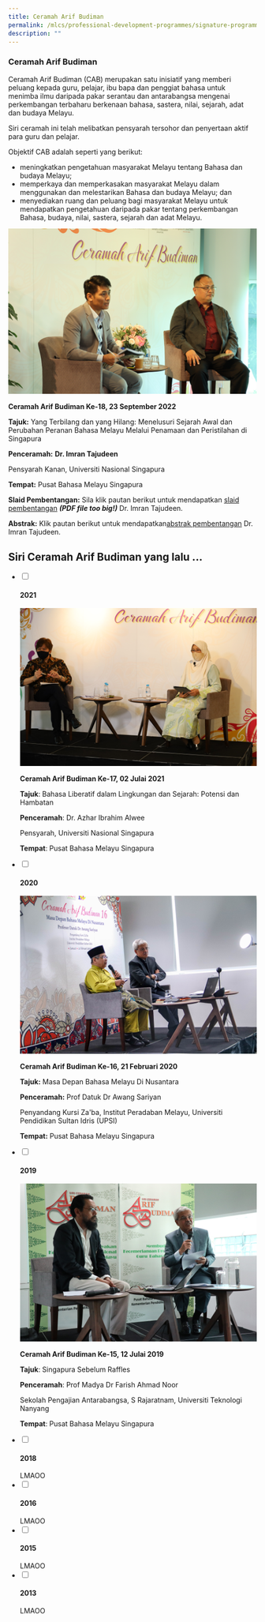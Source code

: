 ```yaml
---
title: Ceramah Arif Budiman
permalink: /mlcs/professional-development-programmes/signature-programme-program-teras/ceramah-arif-budiman/
description: ""
---
```

### **Ceramah Arif Budiman**

Ceramah Arif Budiman (CAB) merupakan satu inisiatif yang memberi peluang kepada guru, pelajar, ibu bapa dan penggiat bahasa untuk menimba ilmu daripada pakar serantau dan antarabangsa mengenai perkembangan terbaharu berkenaan bahasa, sastera, nilai, sejarah, adat dan budaya Melayu.

Siri ceramah ini telah melibatkan pensyarah tersohor dan penyertaan aktif para guru dan pelajar.

Objektif CAB adalah seperti yang berikut:

*   meningkatkan pengetahuan masyarakat Melayu tentang Bahasa dan budaya Melayu;
*   memperkaya dan memperkasakan masyarakat Melayu dalam menggunakan dan melestarikan Bahasa dan budaya Melayu; dan
*   menyediakan ruang dan peluang bagi masyarakat Melayu untuk mendapatkan pengetahuan daripada pakar tentang perkembangan Bahasa, budaya, nilai, sastera, sejarah dan adat Melayu.

![Ceramah Arif Budiman](/images/img_5610%202.jpeg)

**Ceramah Arif Budiman Ke-18, 23 September 2022**

**Tajuk:** Yang Terbilang dan yang Hilang: Menelusuri Sejarah Awal dan Perubahan Peranan Bahasa Melayu Melalui Penamaan dan Peristilahan di Singapura

**Penceramah:** **Dr. Imran Tajudeen**

Pensyarah Kanan, Universiti Nasional Singapura

**Tempat:** Pusat Bahasa Melayu Singapura

**Slaid Pembentangan:** Sila klik pautan berikut untuk mendapatkan [slaid pembentangan](https://academyofsingaporeteachers-moe-edu-sg-admin.cwp.sg/docs/librariesprovider6/cab-2022/cab-18-imran-2022-yg-terbilang-yg-hilang-slaid.pdf) ***(PDF file too big!)*** Dr. Imran Tajudeen.

**Abstrak:** Klik pautan berikut untuk mendapatkan[abstrak pembentangan](/files/cab18-yg-terbilang-yg-hilang--abstr-ganti--imran-2022-local.pdf) Dr. Imran Tajudeen.

Siri Ceramah Arif Budiman yang lalu ...
---------------------------------------

<ul class="jekyllcodex_accordion">
  <li>
    <input type="checkbox" id="accordion14">
    <label for="accordion14"><h4>2021</h4></label>
    <div>
      <p><img src="/images/img_1759%202.jpeg" alt="Ceramah Arif Budiman Ke-17, 02 Julai 2021"></p>
<p><strong>Ceramah Arif Budiman Ke-17, 02 Julai 2021</strong>  </p>
<p><strong>Tajuk</strong>: Bahasa Liberatif dalam Lingkungan dan Sejarah: Potensi dan Hambatan  </p>
<p><strong>Penceramah</strong>: Dr. Azhar Ibrahim Alwee  </p>
<p>Pensyarah, Universiti Nasional Singapura  </p>
<p><strong>Tempat</strong>: Pusat Bahasa Melayu Singapura</p>
    </div>
  </li>
  <li>
    <input type="checkbox" id="accordion15">
    <label for="accordion15"><h4>2020</h4></label>
    <div>
      <p><img src="/images/20200221-img_2086.jpeg" alt="Ceramah Arif Budiman Ke-16, 21 Februari 2020"></p>
<p><strong>Ceramah Arif Budiman Ke-16, 21 Februari 2020</strong></p>
<p><strong>Tajuk:</strong> Masa Depan Bahasa Melayu Di Nusantara</p>
<p><strong>Penceramah:</strong> Prof Datuk Dr Awang Sariyan</p>
<p>Penyandang Kursi Za&#39;ba, Institut Peradaban Melayu, Universiti Pendidikan Sultan Idris (UPSI)</p>
<p><strong>Tempat:</strong> Pusat Bahasa Melayu Singapura</p>
    </div>
  </li>
	<li>
    <input type="checkbox" id="accordion16">
    <label for="accordion16"><h4>2019</h4></label>
    <div>
      <p><img src="/images/img_6995.jpeg" alt="Ceramah Arif Budiman Ke-15, 12 Julai 2019"></p>
<p><strong>Ceramah Arif Budiman Ke-15, 12 Julai 2019</strong></p>
<p><strong>Tajuk</strong>: Singapura Sebelum Raffles</p>
<p><strong>Penceramah</strong>: Prof Madya Dr Farish Ahmad Noor</p>
<p>Sekolah Pengajian Antarabangsa, S Rajaratnam, Universiti Teknologi Nanyang</p>
<p><strong>Tempat</strong>: Pusat Bahasa Melayu Singapura</p>
    </div>
  </li>
  <li>
    <input type="checkbox" id="accordion17">
    <label for="accordion17"><h4>2018</h4></label>
    <div>
     LMAOO
    </div>
  </li>
	<li>
    <input type="checkbox" id="accordion18">
    <label for="accordion18"><h4>2016</h4></label>
    <div>
      LMAOO
    </div>
  </li>
  <li>
    <input type="checkbox" id="accordion19">
    <label for="accordion19"><h4>2015</h4></label>
    <div>
      LMAOO
    </div>
  </li>
	<li>
    <input type="checkbox" id="accordion20">
    <label for="accordion20"><h4>2013</h4></label>
    <div>
      LMAOO
    </div>
  </li>
</ul>

